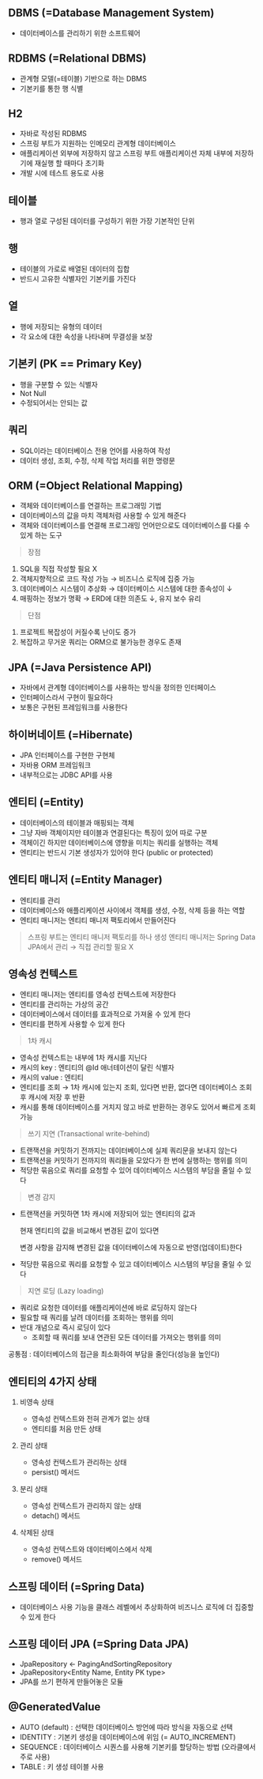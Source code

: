 
 
## DBMS (=Database Management System)

 

- 데이터베이스를 관리하기 위한 소프트웨어

 
## RDBMS (=Relational DBMS)

 

- 관계형 모델(=테이블) 기반으로 하는 DBMS
- 기본키를 통한 행 식별

 
## H2

 

- 자바로 작성된 RDBMS
- 스프링 부트가 지원하는 인메모리 관계형 데이터베이스
- 애플리케이션 외부에 저장하지 않고 스프링 부트 애플리케이션 자체 내부에 저장하기에 재실행 할 때마다 초기화
- 개발 시에 테스트 용도로 사용

 
## 테이블

 

- 행과 열로 구성된 데이터를 구성하기 위한 가장 기본적인 단위

 
## 행

 

- 테이블의 가로로 배열된 데이터의 집합
- 반드시 고유한 식별자인 기본키를 가진다

 
## 열

 

- 행에 저장되는 유형의 데이터
- 각 요소에 대한 속성을 나타내며 무결성을 보장

 
## 기본키 (PK == Primary Key)

 

- 행을 구분할 수 있는 식별자
- Not Null
- 수정되어서는 안되는 값

 
## 쿼리

 

- SQL이라는 데이터베이스 전용 언어를 사용하여 작성
- 데이터 생성, 조회, 수정, 삭제 작업 처리를 위한 명령문

 
## ORM (=Object Relational Mapping)

 

- 객체와 데이터베이스를 연결하는 프로그래밍 기법
- 데이터베이스의 값을 마치 객체처럼 사용할 수 있게 해준다
- 객체와 데이터베이스를 연결해 프로그래밍 언어만으로도 데이터베이스를 다룰 수 있게 하는 도구

> 장점
1. SQL을 직접 작성할 필요 X
2. 객체지향적으로 코드 작성 가능 → 비즈니스 로직에 집중 가능
3. 데이터베이스 시스템이 추상화 → 데이터베이스 시스템에 대한 종속성이 ↓
4. 매핑하는 정보가 명확 → ERD에 대한 의존도 ↓, 유지 보수 유리
> 

> 단점
1. 프로젝트 복잡성이 커질수록 난이도 증가
2. 복잡하고 무거운 쿼리는 ORM으로 불가능한 경우도 존재
> 

 
## JPA (=Java Persistence API)

 

- 자바에서 관계형 데이터베이스를 사용하는 방식을 정의한 인터페이스
- 인터페이스라서 구현이 필요하다
- 보통은 구현된 프레임워크를 사용한다

 
## 하이버네이트 (=Hibernate)

 

- JPA 인터페이스를 구현한 구현체
- 자바용 ORM 프레임워크
- 내부적으로는 JDBC API를 사용

 
## 엔티티 (=Entity)

 

- 데이터베이스의 테이블과 매핑되는 객체
- 그냥 자바 객체이지만 테이블과 연결된다는 특징이 있어 따로 구분
- 객체이긴 하지만 데이터베이스에 영향을 미치는 쿼리를 실행하는 객체
- 엔티티는 반드시 기본 생성자가 있어야 한다 (public or protected)

 
## 엔티티 매니저 (=Entity Manager)

 

- 엔티티를 관리
- 데이터베이스와 애플리케이션 사이에서 객체를 생성, 수정, 삭제 등을 하는 역할
- 엔티티 매니저는 엔티티 매니저 팩토리에서 만들어진다

> 스프링 부트는 엔티티 매니저 팩토리를 하나 생성
엔티티 매니저는 Spring Data JPA에서 관리 → 직접 관리할 필요 X
> 

 
## 영속성 컨텍스트

 

- 엔티티 매니저는 엔티티를 영속성 컨텍스트에 저장한다
- 엔티티를 관리하는 가상의 공간
- 데이터베이스에서 데이터를 효과적으로 가져올 수 있게 한다
- 엔티티를 편하게 사용할 수 있게 한다

> 1차 캐시
> 
- 영속성 컨텍스트는 내부에 1차 캐시를 지닌다
- 캐시의 key : 엔티티의 @Id 애너테이션이 달린 식별자
- 캐시의 value : 엔티티
- 엔티티를 조회 → 1차 캐시에 있는지 조회, 있다면 반환, 없다면 데이터베이스 조회 후 캐시에 저장 후 반환
- 캐시를 통해 데이터베이스를 거치지 않고 바로 반환하는 경우도 있어서 빠르게 조회 가능

> 쓰기 지연 (Transactional write-behind)
> 
- 트랜잭션을 커밋하기 전까지는 데이터베이스에 실제 쿼리문을 보내지 않는다
- 트랜잭션을 커밋하기 전까지의 쿼리들을 모았다가 한 번에 실행하는 행위를 의미
- 적당한 묶음으로 쿼리를 요청할 수 있어 데이터베이스 시스템의 부담을 줄일 수 있다

> 변경 감지
> 
- 트랜잭션을 커밋하면 1차 캐시에 저장되어 있는 엔티티의 값과
    
    현재 엔티티의 값을 비교해서 변경된 값이 있다면
    
    변경 사항을 감지해 변경된 값을 데이터베이스에 자동으로 반영(업데이트)한다
    
- 적당한 묶음으로 쿼리를 요청할 수 있고 데이터베이스 시스템의 부담을 줄일 수 있다

> 지연 로딩 (Lazy loading)
> 
- 쿼리로 요청한 데이터를 애플리케이션에 바로 로딩하지 않는다
- 필요할 때 쿼리를 날려 데이터를 조회하는 행위를 의미
- 반대 개념으로 즉시 로딩이 있다
    - 조회할 때 쿼리를 보내 연관된 모든 데이터를 가져오는 행위를 의미

공통점 : 데이터베이스의 접근을 최소화하여 부담을 줄인다(성능을 높인다)

 
## 엔티티의 4가지 상태

 

1. 비영속 상태
    - 영속성 컨텍스트와 전혀 관계가 없는 상태
    - 엔티티를 처음 만든 상태
    
2. 관리 상태
    - 영속성 컨텍스트가 관리하는 상태
    - persist() 메서드
    
3. 분리 상태
    - 영속성 컨텍스트가 관리하지 않는 상태
    - detach() 메서드
    
4. 삭제된 상태
    - 영속성 컨텍스트와 데이터베이스에서 삭제
    - remove() 메서드

 
## 스프링 데이터 (=Spring Data)

 

- 데이터베이스 사용 기능을 클래스 레벨에서 추상화하여 비즈니스 로직에 더 집중할 수 있게 한다

 
## 스프링 데이터 JPA (=Spring Data JPA)

 

- JpaRepository ← PagingAndSortingRepository
- JpaRepository<Entity Name, Entity PK type>
- JPA를 쓰기 편하게 만들어놓은 모듈

 
## @GeneratedValue

 

- AUTO (default) : 선택한 데이터베이스 방언에 따라 방식을 자동으로 선택
- IDENTITY : 기본키 생성을 데이터베이스에 위임 (= AUTO_INCREMENT)
- SEQUENCE : 데이터베이스 시퀀스를 사용해 기본키를 할당하는 방법 (오라클에서 주로 사용)
- TABLE : 키 생성 테이블 사용
